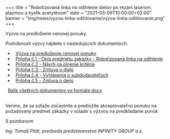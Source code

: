+++
title = "Robotizovaná linka na odihlenie dielov po rezaní laserom, plazmou a kyslík acetylénom"
date = "2021-03-09T10:00:00+02:00"
banner = "img/news/vyzva-linka-odihlovanie/vyzva-linka-odihlovanie.png"
+++

Výzva na predloženie cenovej ponuky. 
<!--more-->

Podrobnosti výzvy nájdete v nasledujúcich dokumentoch:

- <i class="fa fa-file-pdf-o">&nbsp;</i> [Výzva na predloženie cenovej ponuky](/docs/vyzva-linka-odihlovanie/Vyzva_LC1_IG.pdf)
- <i class="fa fa-file-pdf-o">&nbsp;</i> [Príloha č.1 - Opis predmetu zakázky - Robotizovaná linka na odihlenie](/docs/vyzva-linka-odihlovanie/Priloha-1-LC1-Opis-predmetu-zakazky-Robotizovana-linka-odihlenie.pdf)
- <i class="fa fa-file-pdf-o">&nbsp;</i> [Príloha č.2 - Návrh na plnenie kritéria](/docs/vyzva-linka-odihlovanie/Priloha-2-LC1-Navrh-na-plnenie-kriteria.pdf)
- <i class="fa fa-file-pdf-o">&nbsp;</i> [Príloha č.3 - Zmluva o dielo](/docs/vyzva-linka-odihlovanie/Priloha-3-LC1-Zmluva-o-dielo_IG.pdf)
- <i class="fa fa-file-pdf-o">&nbsp;</i> [Príloha č.4 - Vyhlásenie o subdodavateľoch](/docs/vyzva-linka-odihlovanie/Priloha-4-LC1-Vyhlasenie-o-subdodavateloch.pdf)
- <i class="fa fa-file-pdf-o">&nbsp;</i> [Príloha č.5 - Zmluva o dielo](/docs/vyzva-linka-odihlovanie/Priloha-5-LC1-Cestne-vyhlasenie-uchadzaca.pdf)


<i class="fa fa-file-archive-o">&nbsp;</i> [Balík všetkých dokumentov vo formáte docx](/docs/vyzva-linka-odihlovanie/linka-na-odihlovanie-prilohy-docx.zip)


<br/>
Veríme, že sa súťaže  zúčastníte a predložíte akceptovateľnú ponuku na požadovaný predmet zákazky v súlade s výzvou na predkladanie ponúk

S pozdravom
						
*Ing. Tomáš Pilát, 
predseda predstavenstva INFINITY GROUP a.s.*
